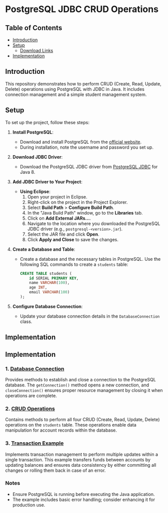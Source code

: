 # PostgreSQL JDBC CRUD Operations

## Table of Contents
- [Introduction](#introduction)
- [Setup](#setup)
  - [Download Links](#download-links)
- [Implementation](#implementation)

## Introduction
This repository demonstrates how to perform CRUD (Create, Read, Update, Delete) operations using PostgreSQL with JDBC in Java. It includes connection management and a simple student management system.

## Setup
To set up the project, follow these steps:

1. **Install PostgreSQL**:
   - Download and install PostgreSQL from the [official website](https://www.postgresql.org/download/).
   - During installation, note the username and password you set up.

2. **Download JDBC Driver**:
   - Download the PostgreSQL JDBC driver from [PostgreSQL JDBC](https://jdbc.postgresql.org/download/postgresql-42.7.4.jar) for Java 8.

3. **Add JDBC Driver to Your Project**:
   - **Using Eclipse**:
     1. Open your project in Eclipse.
     2. Right-click on the project in the Project Explorer.
     3. Select **Build Path** > **Configure Build Path**.
     4. In the "Java Build Path" window, go to the **Libraries** tab.
     5. Click on **Add External JARs...**.
     6. Navigate to the location where you downloaded the PostgreSQL JDBC driver (e.g., `postgresql-<version>.jar`).
     7. Select the JAR file and click **Open**.
     8. Click **Apply and Close** to save the changes.

4. **Create a Database and Table**:
   - Create a database and the necessary tables in PostgreSQL. Use the following SQL commands to create a `students` table:
     ```sql
     CREATE TABLE students (
         id SERIAL PRIMARY KEY,
         name VARCHAR(100),
         age INT,
         email VARCHAR(100)
     );
     ```

5. **Configure Database Connection**:
   - Update your database connection details in the `DatabaseConnection` class.

## Implementation
## Implementation
### 1. [Database Connection](src/DatabaseConnection.java)
Provides methods to establish and close a connection to the PostgreSQL database. The `getConnection()` method opens a new connection, and `closeConnection()` ensures proper resource management by closing it when operations are complete.

### 2. [CRUD Operations](src/CRUDExample.java)
Contains methods to perform all four CRUD (Create, Read, Update, Delete) operations on the `students` table. These operations enable data manipulation for account records within the database.

### 3. [Transaction Example](src/TransactionExample.java)
Implements transaction management to perform multiple updates within a single transaction. This example transfers funds between accounts by updating balances and ensures data consistency by either committing all changes or rolling them back in case of an error.

### Notes
- Ensure PostgreSQL is running before executing the Java application.
- The example includes basic error handling; consider enhancing it for production use.

